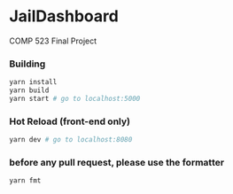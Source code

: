 # JailDashboard
COMP 523 Final Project

### Building

```bash
yarn install
yarn build
yarn start # go to localhost:5000
```

### Hot Reload (front-end only)
```bash
yarn dev # go to localhost:8080
```

### before any pull request, please use the formatter
```bash
yarn fmt
```
